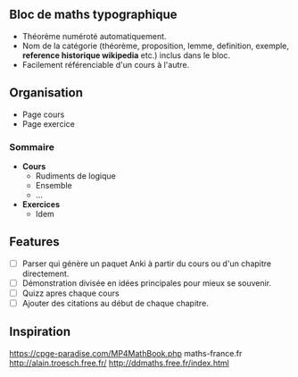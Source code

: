## Bloc de maths typographique

- Théorème numéroté automatiquement.
- Nom de la catégorie (théorème, proposition, lemme, definition, exemple, **reference historique wikipedia** etc.) inclus dans le bloc.
- Facilement référenciable d'un cours à l'autre.

## Organisation

- Page cours
- Page exercice
  
### Sommaire

- **Cours**
  - Rudiments de logique
  - Ensemble
  - ...
- **Exercices**
  - Idem

## Features

- [ ] Parser qui génère un paquet Anki à partir du cours ou d'un chapitre directement.
- [ ] Démonstration divisée en idées principales pour mieux se souvenir.
- [ ] Quizz apres chaque cours
- [ ] Ajouter des citations au début de chaque chapitre.

## Inspiration
https://cpge-paradise.com/MP4MathBook.php
maths-france.fr
http://alain.troesch.free.fr/
http://ddmaths.free.fr/index.html

